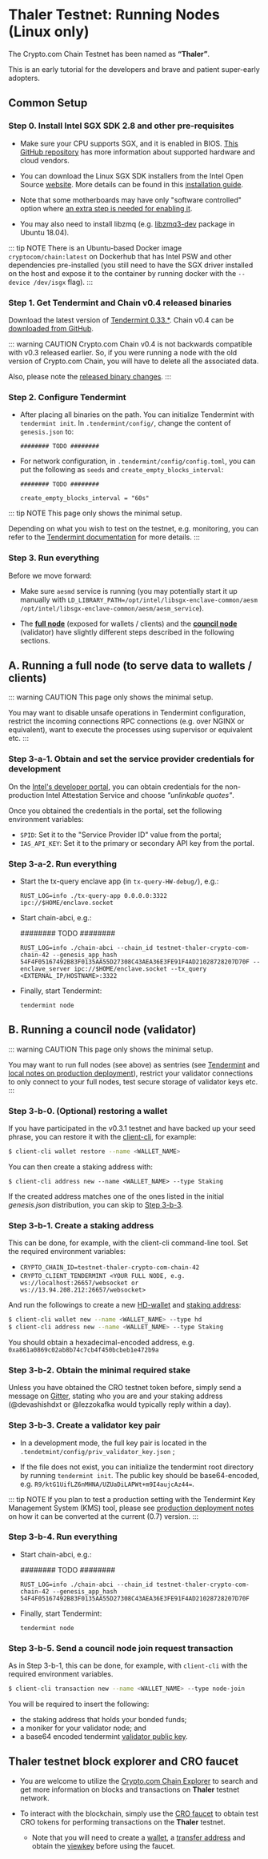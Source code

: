 # Thaler Testnet: Running Nodes (Linux only)

The Crypto.com Chain Testnet has been named as **“Thaler”**.

This is an early tutorial for the developers and brave and patient super-early adopters.

## Common Setup

### Step 0. Install Intel SGX SDK 2.8 and other pre-requisites

- Make sure your CPU supports SGX, and it is enabled in BIOS. [This GitHub repository](https://github.com/ayeks/SGX-hardware) has more information about supported hardware and cloud vendors.

- You can download the Linux SGX SDK installers from the Intel Open Source [website](https://01.org/intel-softwareguard-extensions/downloads/intel-sgx-linux-2.8-release). More details can be found in this [installation guide](https://download.01.org/intel-sgx/sgx-linux/2.8/docs/Intel_SGX_Installation_Guide_Linux_2.8_Open_Source.pdf).

- Note that some motherboards may have only "software controlled" option where [an extra step is needed for enabling it](https://github.com/intel/linux-sgx/issues/354#issuecomment-447961815).

- You may also need to install libzmq (e.g. [libzmq3-dev](https://packages.ubuntu.com/xenial/libzmq3-dev) package in Ubuntu 18.04).

::: tip NOTE
There is an Ubuntu-based Docker image `cryptocom/chain:latest` on Dockerhub that
has Intel PSW and other dependencies pre-installed
(you still need to have the SGX driver installed on the host and
expose it to the container by running docker with the `--device /dev/isgx` flag).
:::

### Step 1. Get Tendermint and Chain v0.4 released binaries

Download the latest version of [Tendermint 0.33.\*](https://docs.tendermint.com/master/introduction/install.html#from-binary).
Chain v0.4 can be [downloaded from GitHub](https://github.com/crypto-com/chain/releases/download/v0.4.0/crypto-com-chain-release-0.4.0.tar.gz).

::: warning CAUTION
Crypto.com Chain v0.4 is not backwards compatible with v0.3 released earlier. So, if you were running a node with the old
version of Crypto.com Chain, you will have to delete all the associated data.

Also, please note the [released binary changes](https://github.com/crypto-com/chain/releases/tag/v0.4.0).
:::

### Step 2. Configure Tendermint

- After placing all binaries on the path. You can initialize Tendermint with `tendermint init`.
In `.tendermint/config/`, change the content of `genesis.json` to:

  ```
  ######## TODO ########
  ```

- For network configuration, in `.tendermint/config/config.toml`, you can put the following as `seeds` and `create_empty_blocks_interval`:

  ```
  ######## TODO ########
  ```

  ```
  create_empty_blocks_interval = "60s"
  ```

::: tip NOTE
This page only shows the minimal setup.

Depending on what you wish to test on the testnet, e.g. monitoring, you can refer to the [Tendermint documentation](https://docs.tendermint.com/master/tendermint-core/configuration.html) for more details.
:::

### Step 3. Run everything

Before we move forward:

- Make sure `aesmd` service is running (you may potentially start it up manually with `LD_LIBRARY_PATH=/opt/intel/libsgx-enclave-common/aesm /opt/intel/libsgx-enclave-common/aesm/aesm_service`).

- The **[full node](#a-running-a-full-node-to-serve-data-to-wallets-clients)** (exposed for wallets / clients) and the **[council node](#b-running-a-council-node-validator)** (validator) have slightly different steps described in the following sections.

## A. Running a full node (to serve data to wallets / clients)

::: warning CAUTION
This page only shows the minimal setup.

You may want to disable unsafe operations in Tendermint configuration,
restrict the incoming connections RPC connections (e.g. over NGINX or equivalent), want to execute the processes using supervisor or equivalent etc.
:::

### Step 3-a-1. Obtain and set the service provider credentials for development

On the [Intel's developer portal](https://api.portal.trustedservices.intel.com/EPID-attestation),
you can obtain credentials for the non-production Intel Attestation Service and choose _"unlinkable quotes"_.

Once you obtained the credentials in the portal, set the following environment variables:

- `SPID`: Set it to the "Service Provider ID" value from the portal;
- `IAS_API_KEY`: Set it to the primary or secondary API key from the portal.

### Step 3-a-2. Run everything

- Start the tx-query enclave app (in `tx-query-HW-debug/`), e.g.:

  ```
  RUST_LOG=info ./tx-query-app 0.0.0.0:3322 ipc://$HOME/enclave.socket
  ```

- Start chain-abci, e.g.:

  ######## TODO ########

  ```
  RUST_LOG=info ./chain-abci --chain_id testnet-thaler-crypto-com-chain-42 --genesis_app_hash 54F4F05167492B83F0135AA55D27308C43AEA36E3FE91F4AD21028728207D70F --enclave_server ipc://$HOME/enclave.socket --tx_query <EXTERNAL_IP/HOSTNAME>:3322
  ```

- Finally, start Tendermint:

  ```
  tendermint node
  ```

## B. Running a council node (validator)

::: warning CAUTION
This page only shows the minimal setup.

You may want to run full nodes (see above)
as sentries (see [Tendermint](https://docs.tendermint.com/master/tendermint-core/running-in-production.html) and [local notes on production deployment](notes-on-production-deployment.md)), restrict your validator connections to only connect to your full nodes,
test secure storage of validator keys etc.
:::

### Step 3-b-0. (Optional) restoring a wallet

If you have participated in the v0.3.1 testnet and have backed up your seed phrase, you can restore it with the [client-cli](../wallets/client-cli.md#wallet-restore-restore-an-hd-wallet), for example:

```bash
$ client-cli wallet restore --name <WALLET_NAME>
```

You can then create a staking address with:

```
$ client-cli address new --name <WALLET_NAME> --type Staking
```

If the created address matches one of the ones listed in the initial _genesis.json_ distribution, you can skip to [Step 3-b-3](#step-3-b-3-create-a-validator-key-pair).

### Step 3-b-1. Create a staking address

This can be done, for example, with the client-cli command-line tool. Set the required environment variables:

- `CRYPTO_CHAIN_ID=testnet-thaler-crypto-com-chain-42`
- `CRYPTO_CLIENT_TENDERMINT <YOUR FULL NODE, e.g. ws://localhost:26657/websocket or ws://13.94.208.212:26657/websocket>`

And run the followings to create a new [HD-wallet](../wallets/client-cli.html#wallet-new-create-a-new-wallet) and [staking address](../wallets/client-cli.html#address-new-create-a-new-address):

```bash
$ client-cli wallet new --name <WALLET_NAME> --type hd
$ client-cli address new --name <WALLET_NAME> --type Staking
```

You should obtain a hexadecimal-encoded address, e.g. `0xa861a0869c02ab8b74c7cb4f450bcbeb1e472b9a`

### Step 3-b-2. Obtain the minimal required stake

Unless you have obtained the CRO testnet token before, simply send a message on [Gitter](https://gitter.im/crypto-com/community),
stating who you are and your staking address (@devashishdxt or @lezzokafka would typically reply within a day).

### Step 3-b-3. Create a validator key pair

- In a development mode, the full key pair is located in the `.tendetmint/config/priv_validator_key.json` ;

- If the file does not exist, you can initialize the tendermint root directory by running `tendermint init`.
  The public key should be base64-encoded, e.g. `R9/ktG1UifLZ6nMHNA/UZUaDiLAPWt+m9I4aujcAz44=`.

::: tip NOTE
If you plan to test a production setting with the Tendermint Key Management System (KMS) tool,
please see [production deployment notes](notes-on-production-deployment.md) on how it can be converted at the current (0.7) version.
:::

### Step 3-b-4. Run everything

- Start chain-abci, e.g.:

  ######## TODO ########

  ```
  RUST_LOG=info ./chain-abci --chain_id testnet-thaler-crypto-com-chain-42 --genesis_app_hash 54F4F05167492B83F0135AA55D27308C43AEA36E3FE91F4AD21028728207D70F
  ```

- Finally, start Tendermint:

  ```
  tendermint node
  ```

### Step 3-b-5. Send a council node join request transaction

As in Step 3-b-1, this can be done, for example, with `client-cli` with the required environment variables.

```bash
$ client-cli transaction new --name <WALLET_NAME> --type node-join
```

You will be required to insert the following:

- the staking address that holds your bonded funds;
- a moniker for your validator node; and
- a base64 encoded tendermint [validator public key](#step-3-b-3-create-a-validator-key-pair).

## Thaler testnet block explorer and CRO faucet

- You are welcome to utilize the [Crypto.com Chain Explorer](https://chain.crypto.com/explorer) to search and get more information on blocks and transactions on **Thaler** testnet network.

- To interact with the blockchain, simply use the [CRO faucet](https://chain.crypto.com/explorer/faucet) to obtain test CRO tokens for performing transactions on the **Thaler** testnet.
  - Note that you will need to create a [wallet](../wallets/client-cli.md#wallet-new-create-a-new-wallet), a [transfer address](../wallets/client-cli.md#address-new-create-a-new-address) and obtain the [viewkey](../wallets/client-cli.md#view-key-obtain-the-view-key) before using the faucet.
